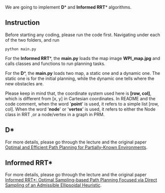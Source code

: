 We are going to implement **D*** and **Informed RRT*** algorithms. 

## Instruction

Before starting any coding, please run the code first. Navigating under each of the two folders, and run

`python main.py`

For the **Informed RRT***, the **main.py** loads the map image **WPI_map.jpg** and calls classes and functions to run planning tasks. 

For the **D***,  the **main.py** loads two map, a static one and a dynamic one. The static one is for the initial planning, while the dynamic one tells where the new obstacles are. 

Please keep in mind that, the coordinate system used here is **[row, col]**, which is different from [x, y] in Cartesian coordinates. In README and the code comment, when the word '**point**' is used, it refers to a simple list [row, col]. When the word '**node**' or '**vertex**' is used, it refers to either the Node class in RRT ,or a node/vertex in a graph in PRM. 

## D*

For more details, please go through the lecture and the original paper [Optimal and Efficient Path Planning for Partially-Known Environments](http://web.mit.edu/16.412j/www/html/papers/original_dstar_icra94.pdf). 

## Informed RRT*

For more details, please go through the lecture and the original paper [Informed RRT*: Optimal Sampling-based Path Planning Focused via Direct Sampling of an Admissible Ellipsoidal Heuristic](https://arxiv.org/pdf/1404.2334.pdf).
